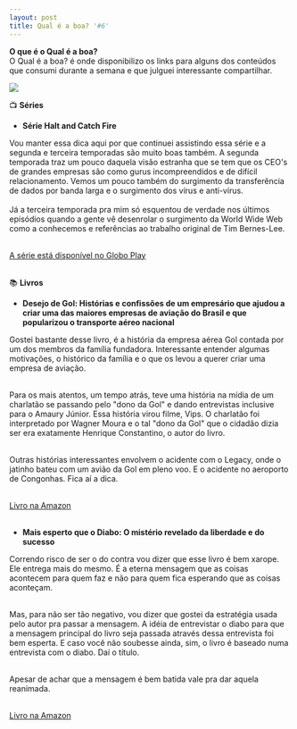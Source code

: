```yaml
---
layout: post
title: Qual é a boa? '#6'
---
```


**O que é o Qual é a boa?**<br>
O Qual é a boa? é onde disponibilizo os links para alguns dos conteúdos que consumi durante a semana e que julguei interessante compartilhar.<br>

![](https://unsplash.com/photos/Bqklkr9OXHY/download?force=true&w=1920)<br>

<!--more-->

📺  **Séries**

- **Série Halt and Catch Fire**<br>

Vou manter essa dica aqui por que continuei assistindo essa série e a segunda e terceira temporadas são muito boas também. A segunda temporada traz um pouco daquela visão estranha que se tem que os CEO's de grandes empresas são como gurus incompreendidos e de difícil relacionamento. Vemos um pouco também do surgimento da transferência de dados por banda larga e o surgimento dos vírus e anti-vírus.<br><br>
Já a terceira temporada pra mim só esquentou de verdade nos últimos episódios quando a gente vê desenrolar o surgimento da World Wide Web como a conhecemos e referências ao trabalho original de Tim Bernes-Lee.<br><br>

[A série está disponível no Globo Play](https://bit.ly/3yAyLl9)<br><br>


📚 **Livros**

- **Desejo de Gol: Histórias e confissões de um empresário que ajudou a criar uma das maiores empresas de aviação do Brasil e que popularizou o transporte aéreo nacional**<br>

Gostei bastante desse livro, é a história da empresa aérea Gol contada por um dos membros da família fundadora. Interessante entender algumas motivações, o histórico da família e o que os levou a querer criar uma empresa de aviação.<br><br>

Para os mais atentos, um tempo atrás, teve uma história na mídia de um charlatão se passando pelo "dono da Gol" e dando entrevistas inclusive para o Amaury Júnior. Essa história virou filme, Vips. O charlatão foi interpretado por Wagner Moura e o tal "dono da Gol" que o cidadão dizia ser era exatamente Henrique Constantino, o autor do livro.<br><br>

Outras histórias interessantes envolvem o acidente com o Legacy, onde o jatinho bateu com um avião da Gol em pleno voo. E o acidente no aeroporto de Congonhas. Fica aí a dica.<br><br>

[Livro na Amazon](https://amzn.to/3vDJt8p)<br><br>


- **Mais esperto que o Diabo: O mistério revelado da liberdade e do sucesso**<br>

Correndo risco de ser o do contra vou dizer que esse livro é bem xarope. Ele entrega mais do mesmo. É a eterna mensagem que as coisas acontecem para quem faz e não para quem fica esperando que as coisas aconteçam.<br><br>

Mas, para não ser tão negativo, vou dizer que gostei da estratégia usada pelo autor pra passar a mensagem. A idéia de entrevistar o diabo para que a mensagem principal do livro seja passada através dessa entrevista foi bem esperta. E caso você não soubesse ainda, sim, o livro é baseado numa entrevista com o diabo. Daí o título.<br><br>

Apesar de achar que a mensagem é bem batida vale pra dar aquela reanimada.<br><br>

[Livro na Amazon](https://amzn.to/3g041Bw)<br><br>